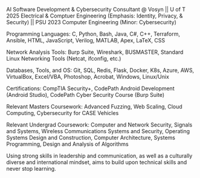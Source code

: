 AI Software Development & Cybersecurity Consultant @ Vosyn  ||  U of T 2025 Electrical & Comptuer Engineering (Emphasis: Identity, Privacy, & Security)  ||  PSU 2023 Computer Engineering (Minor: Cybersecurity)

Programming Languages: C, Python, Bash, Java, C#, C++, Terraform, Ansible, HTML, JavaScript, Verilog, MATLAB, Apex, LaTeX, CSS 

Network Analysis Tools: Burp Suite, Wireshark, BUSMASTER, Standard Linux Networking Tools (Netcat, ifconfig, etc.) 

Databases, Tools, and OS: Git, SQL, Redis, Flask, Docker, K8s, Azure, AWS, VirtualBox, Excel/VBA, Photoshop, Acrobat, Windows, Linux/Unix 

Certifications: CompTIA Security+, CodePath Android Development (Android Studio), CodePath Cyber Security Course (Burp Suite)

Relevant Masters Coursework: 
Advanced Fuzzing, Web Scaling, Cloud Computing, Cybersecurity for CASE Vehicles

Relevant Undergrad Coursework: 
Computer and Network Security, Signals and Systems, Wireless Communications Systems and Security, Operating Systems Design and Construction, Computer Architecture, Systems Programming, Design and Analysis of Algorithms

Using strong skills in leadership and communication, as well as a culturally diverse and international mindset, aims to build upon technical skills and never stop learning.
